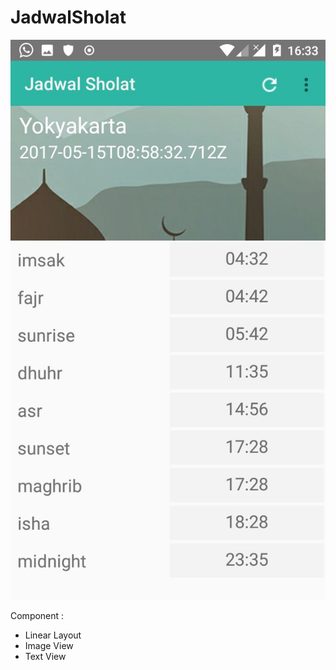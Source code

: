 # JadwalSholat

![screenshot](app/src/main/res/screenshot.jpg)

Component :
- Linear Layout
- Image View
- Text View 
